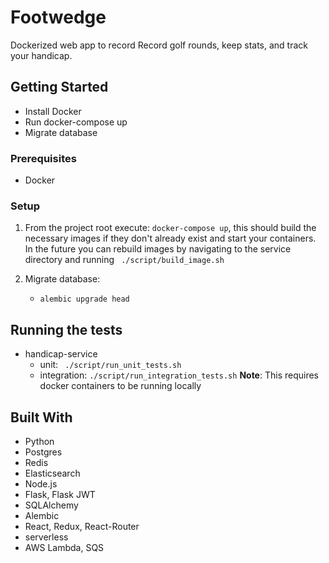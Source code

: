 Footwedge
=======================================================

Dockerized web app to record Record golf rounds, keep stats, and track your handicap.

## Getting Started

* Install Docker 
* Run docker-compose up
* Migrate database

### Prerequisites
* Docker

### Setup

1) From the project root execute: ```docker-compose up```, this should build the necessary images if they don't already exist and start your containers. In the future you can rebuild images by navigating to the service directory and running ``` ./script/build_image.sh```
     
2) Migrate database:

    * ```alembic upgrade head```
    
  
## Running the tests

* handicap-service 
    * unit: ``` ./script/run_unit_tests.sh```
    * integration: ```./script/run_integration_tests.sh```
        **Note**: This requires docker containers to be running locally


## Built With

* Python
* Postgres
* Redis
* Elasticsearch
* Node.js
* Flask, Flask JWT
* SQLAlchemy
* Alembic
* React, Redux, React-Router
* serverless
* AWS Lambda, SQS
